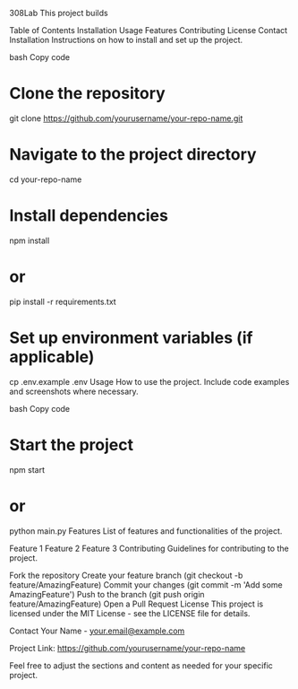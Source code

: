 308Lab
This project builds 

Table of Contents
Installation
Usage
Features
Contributing
License
Contact
Installation
Instructions on how to install and set up the project.

bash
Copy code
# Clone the repository
git clone https://github.com/yourusername/your-repo-name.git

# Navigate to the project directory
cd your-repo-name

# Install dependencies
npm install
# or
pip install -r requirements.txt

# Set up environment variables (if applicable)
cp .env.example .env
Usage
How to use the project. Include code examples and screenshots where necessary.

bash
Copy code
# Start the project
npm start
# or
python main.py
Features
List of features and functionalities of the project.

Feature 1
Feature 2
Feature 3
Contributing
Guidelines for contributing to the project.

Fork the repository
Create your feature branch (git checkout -b feature/AmazingFeature)
Commit your changes (git commit -m 'Add some AmazingFeature')
Push to the branch (git push origin feature/AmazingFeature)
Open a Pull Request
License
This project is licensed under the MIT License - see the LICENSE file for details.

Contact
Your Name - your.email@example.com

Project Link: https://github.com/yourusername/your-repo-name

Feel free to adjust the sections and content as needed for your specific project.
